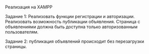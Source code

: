 ﻿Реализация на XAMPP

Задание 1:
Реализовать функции регистрации и авторизации.
Реализовать возможность публикации объявления.
Страница с объявлениями должна быть доступна только авторизованным пользователям.

Задание 2:
публикация объявлений происходит без перезагрузки страницы.
